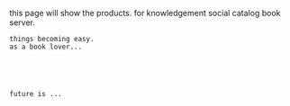 this page will show the products.
	for 
	knowledgement
	social catalog
	book server.

	things becoming easy.
	as a book lover...





	future is ...